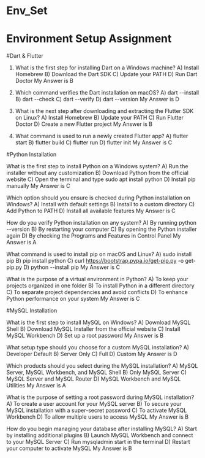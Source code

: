 # Env_Set

# Environment Setup Assignment

#Dart & Flutter

1. What is the first step for installing Dart on a Windows machine?
A) Install Homebrew
B) Download the Dart SDK
C) Update your PATH
D) Run Dart Doctor
My Answer is B

2. Which command verifies the Dart installation on macOS?
A) dart --install
B) dart --check
C) dart --verify
D) dart --version
My Answer is D

3. What is the next step after downloading and extracting the Flutter SDK on Linux?
A) Install Homebrew
B) Update your PATH
C) Run Flutter Doctor
D) Create a new Flutter project
My Answer is B

4. What command is used to run a newly created Flutter app?
A) flutter start
B) flutter build
C) flutter run
D) flutter init
My Answer is C

#Python Installation

What is the first step to install Python on a Windows system?
A) Run the installer without any customization
B) Download Python from the official website
C) Open the terminal and type sudo apt install python
D) Install pip manually
My Answer is C


Which option should you ensure is checked during Python installation on Windows?
A) Install with default settings
B) Install to a custom directory
C) Add Python to PATH
D) Install all available features
My Answer is C


How do you verify Python installation on any system?
A) By running python --version
B) By restarting your computer
C) By opening the Python installer again
D) By checking the Programs and Features in Control Panel
My Answer is A


What command is used to install pip on macOS and Linux?
A) sudo install pip
B) pip install python
C) curl https://bootstrap.pypa.io/get-pip.py -o get-pip.py
D) python --install pip
My Answer is C


What is the purpose of a virtual environment in Python?
A) To keep your projects organized in one folder
B) To install Python in a different directory
C) To separate project dependencies and avoid conflicts
D) To enhance Python performance on your system
My Answer is C


#MySQL Installation

What is the first step to install MySQL on Windows?
A) Download MySQL Shell
B) Download MySQL Installer from the official website
C) Install MySQL Workbench
D) Set up a root password
My Answer is B


What setup type should you choose for a custom MySQL installation?
A) Developer Default
B) Server Only
C) Full
D) Custom
My Answer is D


Which products should you select during the MySQL installation?
A) MySQL Server, MySQL Workbench, and MySQL Shell
B) Only MySQL Server
C) MySQL Server and MySQL Router
D) MySQL Workbench and MySQL Utilities
My Answer is A


What is the purpose of setting a root password during MySQL installation?
A) To create a user account for your MySQL server
B) To secure your MySQL installation with a super-secret password
C) To activate MySQL Workbench
D) To allow multiple users to access MySQL
My Answer is B


How do you begin managing your database after installing MySQL?
A) Start by installing additional plugins
B) Launch MySQL Workbench and connect to your MySQL Server
C) Run mysqladmin start in the terminal
D) Restart your computer to activate MySQL
My Answer is B

